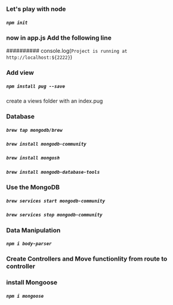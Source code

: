 ### Let's play with node
##### `npm init`

### now in app.js Add the following line
########## console.log(`Project is running at http://localhost:${2222}`)

### Add view 
##### `npm install pug --save`
create a views folder with an index.pug 


### Database
##### `brew tap mongodb/brew`
##### `brew install mongodb-community`
##### `brew install mongosh`
##### `brew install mongodb-database-tools`

### Use the MongoDB
##### `brew services start mongodb-community`
##### `brew services stop mongodb-community`

### Data Manipulation
##### `npm i body-parser`

### Create Controllers and Move functionlity from route to controller

### install Mongoose
##### `npm i mongoose`
